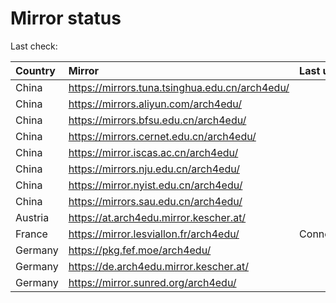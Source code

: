 <script src="./time.js"></script>
# Mirror status
Last check: <script type="text/javascript">localize(1744104389.3942728);</script>

|Country|Mirror|Last update|
|:------|:-----|:----------|
|China|https://mirrors.tuna.tsinghua.edu.cn/arch4edu/|<script type="text/javascript">localize(1744051311);</script>|
|China|https://mirrors.aliyun.com/arch4edu/|<script type="text/javascript">localize(1744051311);</script>|
|China|https://mirrors.bfsu.edu.cn/arch4edu/|<script type="text/javascript">localize(1744051311);</script>|
|China|https://mirrors.cernet.edu.cn/arch4edu/|<script type="text/javascript">localize(1744051311);</script>|
|China|https://mirror.iscas.ac.cn/arch4edu/|<script type="text/javascript">localize(1744051311);</script>|
|China|https://mirrors.nju.edu.cn/arch4edu/|<script type="text/javascript">localize(1744008267);</script>|
|China|https://mirror.nyist.edu.cn/arch4edu/|<script type="text/javascript">localize(1744051311);</script>|
|China|https://mirrors.sau.edu.cn/arch4edu/|<script type="text/javascript">localize(1731653531);</script>|
|Austria|https://at.arch4edu.mirror.kescher.at/|<script type="text/javascript">localize(1744051311);</script>|
|France|https://mirror.lesviallon.fr/arch4edu/|ConnectTimeout|
|Germany|https://pkg.fef.moe/arch4edu/|<script type="text/javascript">localize(1744051311);</script>|
|Germany|https://de.arch4edu.mirror.kescher.at/|<script type="text/javascript">localize(1744051311);</script>|
|Germany|https://mirror.sunred.org/arch4edu/|<script type="text/javascript">localize(1744051311);</script>|

<script src="./tablefilter/tablefilter.js"></script>
<script src="./table.js"></script>